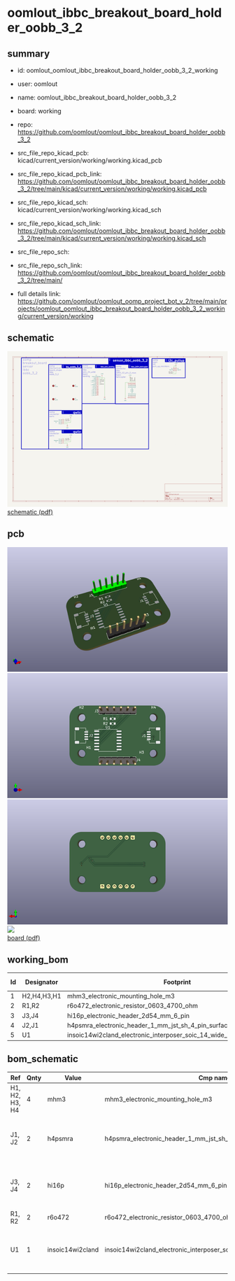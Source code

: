# oomlout_ibbc_breakout_board_holder_oobb_3_2
 
## summary 
* id: oomlout_oomlout_ibbc_breakout_board_holder_oobb_3_2_working
* user: oomlout
* name: oomlout_ibbc_breakout_board_holder_oobb_3_2
* board: working
* repo: https://github.com/oomlout/oomlout_ibbc_breakout_board_holder_oobb_3_2
* src_file_repo_kicad_pcb: kicad/current_version/working/working.kicad_pcb
* src_file_repo_kicad_pcb_link: https://github.com/oomlout/oomlout_ibbc_breakout_board_holder_oobb_3_2/tree/main/kicad/current_version/working/working.kicad_pcb
* src_file_repo_kicad_sch: kicad/current_version/working/working.kicad_sch
* src_file_repo_kicad_sch_link: https://github.com/oomlout/oomlout_ibbc_breakout_board_holder_oobb_3_2/tree/main/kicad/current_version/working/working.kicad_sch

* src_file_repo_sch: 
* src_file_repo_sch_link: https://github.com/oomlout/oomlout_ibbc_breakout_board_holder_oobb_3_2/tree/main/
* full details link: https://github.com/oomlout/oomlout_oomp_project_bot_v_2/tree/main/projects/oomlout_oomlout_ibbc_breakout_board_holder_oobb_3_2_working/current_version/working  

## schematic  
![](working_schematic_600.png)  
[schematic (pdf)](working_schematic.pdf) 






















## pcb  
![](working_3d_600.png) 
![](working_3d_front_600.png)  
![](working_3d_back_600.png)  
![](working_600.png)  
[board (pdf)](working.pdf)  

## working_bom
| Id | Designator | Footprint | Quantity | Designation | Supplier and ref |  | None | 
| --- | --- | --- | --- | --- | --- | --- | --- | 
| 1 | H2,H4,H3,H1 | mhm3_electronic_mounting_hole_m3 | 4 | mhm3 |  |  | [''] | 
| 2 | R1,R2 | r6o472_electronic_resistor_0603_4700_ohm | 2 | r6o472 |  |  | [''] | 
| 3 | J3,J4 | hi16p_electronic_header_2d54_mm_6_pin | 2 | hi16p |  |  | [''] | 
| 4 | J2,J1 | h4psmra_electronic_header_1_mm_jst_sh_4_pin_surface_mount_right_angle | 2 | h4psmra |  |  | [''] | 
| 5 | U1 | insoic14wi2cland_electronic_interposer_soic_14_wide_i2c_landing | 1 | insoic14wi2cland |  |  | [''] | 


## bom_schematic
| Ref | Qnty | Value | Cmp name | Footprint | Description | Vendor | DNP | 
| --- | --- | --- | --- | --- | --- | --- | --- | 
| H1, H2, H3, H4 | 4 | mhm3 | mhm3_electronic_mounting_hole_m3 | oomlout_oomp_part_footprints:mhm3_electronic_mounting_hole_m3 | Mounting Hole without connection |  |  | 
| J1, J2 | 2 | h4psmra | h4psmra_electronic_header_1_mm_jst_sh_4_pin_surface_mount_right_angle | oomlout_oomp_part_footprints:h4psmra_electronic_header_1_mm_jst_sh_4_pin_surface_mount_right_angle | Generic connector, single row, 01x04, script generated |  |  | 
| J3, J4 | 2 | hi16p | hi16p_electronic_header_2d54_mm_6_pin | oomlout_oomp_part_footprints:hi16p_electronic_header_2d54_mm_6_pin | Generic connector, single row, 01x06, script generated |  |  | 
| R1, R2 | 2 | r6o472 | r6o472_electronic_resistor_0603_4700_ohm | oomlout_oomp_part_footprints:r6o472_electronic_resistor_0603_4700_ohm | Resistor |  |  | 
| U1 | 1 | insoic14wi2cland | insoic14wi2cland_electronic_interposer_soic_14_wide_i2c_landing | oomlout_oomp_part_footprints:insoic14wi2cland_electronic_interposer_soic_14_wide_i2c_landing | Generic connector, single row, 01x14, script generated |  |  | 



